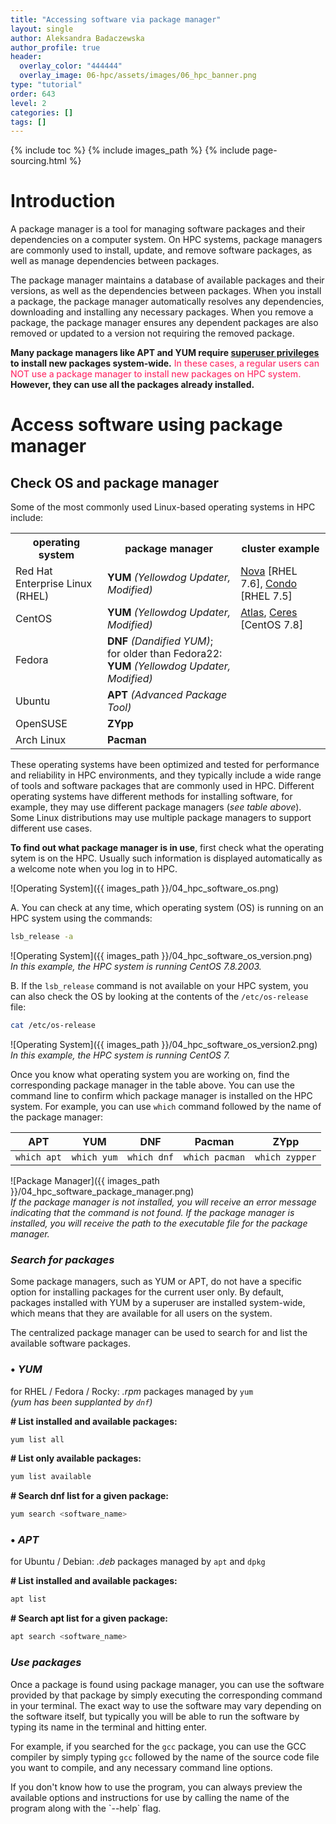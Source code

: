 ```yaml
---
title: "Accessing software via package manager"
layout: single
author: Aleksandra Badaczewska
author_profile: true
header:
  overlay_color: "444444"
  overlay_image: 06-hpc/assets/images/06_hpc_banner.png
type: "tutorial"
order: 643
level: 2
categories: []
tags: []
---
```


{% include toc %}
{% include images_path %}
{% include page-sourcing.html %}


# Introduction

A package manager is a tool for managing software packages and their dependencies on a computer system. On HPC systems, package managers are commonly used to install, update, and remove software packages, as well as manage dependencies between packages.

<div class="note" markdown="1">
The package manager maintains a database of available packages and their versions, as well as the dependencies between packages. When you install a package, the package manager automatically resolves any dependencies, downloading and installing any necessary packages. When you remove a package, the package manager ensures any dependent packages are also removed or updated to a version not requiring the removed package.
</div>

<b>Many package managers like APT and YUM require <a class="t-links" href="324">superuser privileges</a> to install new packages system-wide.</b> <span style="color: #ff3870; font-weight: 500;">In these cases, a regular users can NOT use a package manager to install new packages on HPC system.</span> <b>However, they can use all the packages already installed.</b>

# Access software using package manager


## Check OS and package manager

Some of the most commonly used Linux-based operating systems in HPC include:

<table>
  <tr> <th>operating system</th> <th>package manager</th> <th>cluster example</th> </tr>
  <tr> <td>Red Hat Enterprise Linux (RHEL)</td> <td><b>YUM</b> <i>(Yellowdog Updater, Modified)</i></td> <td><a class="t-links" href="613.3">Nova</a> [RHEL 7.6], <a class="t-links" href="613.2">Condo</a> [RHEL 7.5]</td> </tr>
  <tr> <td>CentOS</td> <td><b>YUM</b> <i>(Yellowdog Updater, Modified)</i></td> <td><a class="t-links" href="612.2">Atlas</a>, <a class="t-links" href="612.3">Ceres</a> [CentOS 7.8]</td> </tr>
  <tr> <td>Fedora</td> <td><b>DNF</b> <i>(Dandified YUM)</i>; <br> for older than Fedora22: <b>YUM</b> <i>(Yellowdog Updater, Modified)</i></td> <td></td> </tr>
  <tr> <td>Ubuntu</td> <td><b>APT</b> <i>(Advanced Package Tool)</i> </td> <td></td> </tr>
  <tr> <td>OpenSUSE</td> <td><b>ZYpp</b></td> <td></td> </tr>
  <tr> <td>Arch Linux</td> <td><b>Pacman</b></td> <td></td> </tr>
</table>


These operating systems have been optimized and tested for performance and reliability in HPC environments, and they typically include a wide range of tools and software packages that are commonly used in HPC. Different operating systems have different methods for installing software, for example, they may use different package managers (*see table above*). Some Linux distributions may use multiple package managers to support different use cases.

**To find out what package manager is in use**, first check what the operating sytem is on the HPC. Usually such information is displayed automatically as a welcome note when you log in to HPC.

![Operating System]({{ images_path }}/04_hpc_software_os.png)


A. You can check at any time, which operating system (OS) is running on an HPC system using the commands:

```bash
lsb_release -a
```
![Operating System]({{ images_path }}/04_hpc_software_os_version.png)<br>
*In this example, the HPC system is running CentOS 7.8.2003.*

B. If the `lsb_release` command is not available on your HPC system, you can also check the OS by looking at the contents of the `/etc/os-release` file:

```bash
cat /etc/os-release
```
![Operating System]({{ images_path }}/04_hpc_software_os_version2.png)<br>
*In this example, the HPC system is running CentOS 7.*

Once you know what operating system you are working on, find the corresponding package manager in the table above. You can use the command line to confirm which package manager is installed on the HPC system. For example, you can use `which` command followed by the name of the package manager:

| APT | YUM | DNF | Pacman | ZYpp |
|-----|-----|-----|--------|------|
|`which apt`|`which yum`|`which dnf`|`which pacman`|`which zypper`|

![Package Manager]({{ images_path }}/04_hpc_software_package_manager.png)<br>
*If the package manager is not installed, you will receive an error message indicating that the command is not found. If the package manager is installed, you will receive the path to the executable file for the package manager.*

### *Search for packages*

Some package managers, such as YUM or APT, do not have a specific option for installing packages for the current user only. By default, packages installed with YUM by a superuser are installed system-wide, which means that they are available for all users on the system.

The centralized package manager can be used to search for and list the available software packages.

### • ***YUM***

for RHEL / Fedora / Rocky: *.rpm* packages managed by `yum` <br>*(yum has been supplanted by `dnf`)* <br>

**# List installed and available packages:**
```bash
yum list all
```
**# List only available packages:**
```bash
yum list available
```
**# Search dnf list for a given package:**
```bash
yum search <software_name>
```

### • ***APT***

for Ubuntu / Debian: *.deb* packages managed by `apt` and `dpkg` <br>

**# List installed and available packages:**
```bash
apt list
```
**# Search apt list for a given package:**
```bash
apt search <software_name>
```

### *Use packages*

Once a package is found using package manager, you can use the software provided by that package by simply executing the corresponding command in your terminal. The exact way to use the software may vary depending on the software itself, but typically you will be able to run the software by typing its name in the terminal and hitting enter.

For example, if you searched for the `gcc` package, you can use the GCC compiler by simply typing `gcc` followed by the name of the source code file you want to compile, and any necessary command line options.

<div class="protip" markdown="1">
If you don't know how to use the program, you can always preview the available options and instructions for use by calling the name of the program along with the `--help` flag.
</div>
